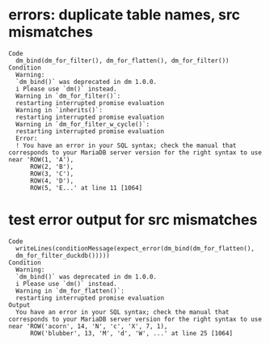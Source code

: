 # errors: duplicate table names, src mismatches

    Code
      dm_bind(dm_for_filter(), dm_for_flatten(), dm_for_filter())
    Condition
      Warning:
      `dm_bind()` was deprecated in dm 1.0.0.
      i Please use `dm()` instead.
      Warning in `dm_for_filter()`:
      restarting interrupted promise evaluation
      Warning in `inherits()`:
      restarting interrupted promise evaluation
      Warning in `dm_for_filter_w_cycle()`:
      restarting interrupted promise evaluation
      Error:
      ! You have an error in your SQL syntax; check the manual that corresponds to your MariaDB server version for the right syntax to use near 'ROW(1, 'A'),
          ROW(2, 'B'),
          ROW(3, 'C'),
          ROW(4, 'D'),
          ROW(5, 'E...' at line 11 [1064]

# test error output for src mismatches

    Code
      writeLines(conditionMessage(expect_error(dm_bind(dm_for_flatten(),
      dm_for_filter_duckdb()))))
    Condition
      Warning:
      `dm_bind()` was deprecated in dm 1.0.0.
      i Please use `dm()` instead.
      Warning in `dm_for_flatten()`:
      restarting interrupted promise evaluation
    Output
      You have an error in your SQL syntax; check the manual that corresponds to your MariaDB server version for the right syntax to use near 'ROW('acorn', 14, 'N', 'c', 'X', 7, 1),
          ROW('blubber', 13, 'M', 'd', 'W', ...' at line 25 [1064]

